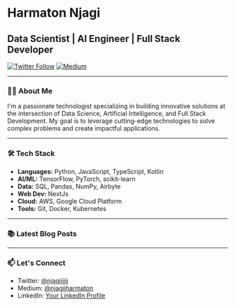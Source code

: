 # Harmaton Njagi

## Data Scientist | AI Engineer | Full Stack Developer


[![Twitter Follow](https://img.shields.io/twitter/follow/njagiiiiii?logo=twitter&style=for-the-badge)](https://twitter.com/njagiiiiii)
[![Medium](https://img.shields.io/badge/Medium-12100E?style=for-the-badge&logo=medium&logoColor=white)](https://medium.com/@njagiiharmaton)

---

### 👨‍💻 About Me

I'm a passionate technologist specializing in building innovative solutions at the intersection of Data Science, Artificial Intelligence, and Full Stack Development. My goal is to leverage cutting-edge technologies to solve complex problems and create impactful applications.

---

### 🛠️ Tech Stack

- **Languages:** Python, JavaScript, TypeScript, Kotlin
- **AI/ML:** TensorFlow, PyTorch, scikit-learn
- **Data:** SQL, Pandas, NumPy, Airbyte
- **Web Dev:** NextJs
- **Cloud:** AWS, Google Cloud Platform
- **Tools:** Git, Docker, Kubernetes

---

### 📚 Latest Blog Posts

<!-- BLOG-POST-LIST:START -->
<!-- This section can be automatically updated with your latest Medium posts -->
<!-- BLOG-POST-LIST:END -->

---

### 📫 Let's Connect

- Twitter: [@njagiiiiii](https://twitter.com/njagiiiiii)
- Medium: [@njagiiharmaton](https://medium.com/@njagiiharmaton)
- LinkedIn: [Your LinkedIn Profile](https://www.linkedin.com/in/yourprofile)














